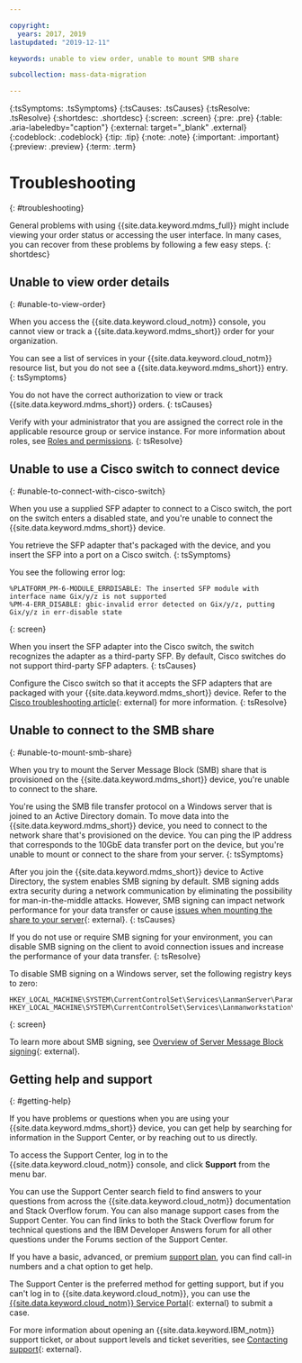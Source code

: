 ```yaml
---

copyright:
  years: 2017, 2019
lastupdated: "2019-12-11"

keywords: unable to view order, unable to mount SMB share

subcollection: mass-data-migration

---
```


{:tsSymptoms: .tsSymptoms} 
{:tsCauses: .tsCauses} 
{:tsResolve: .tsResolve}
{:shortdesc: .shortdesc}
{:screen: .screen}
{:pre: .pre}
{:table: .aria-labeledby="caption"}
{:external: target="_blank" .external}
{:codeblock: .codeblock}
{:tip: .tip}
{:note: .note}
{:important: .important}
{:preview: .preview}
{:term: .term}

# Troubleshooting
{: #troubleshooting}

General problems with using {{site.data.keyword.mdms_full}} might include viewing your order status or accessing the user interface. In many cases, you can recover from these problems by following a few easy steps.
{: shortdesc}

## Unable to view order details
{: #unable-to-view-order}

When you access the {{site.data.keyword.cloud_notm}} console, you cannot view or track a {{site.data.keyword.mdms_short}} order for your organization.

You can see a list of services in your {{site.data.keyword.cloud_notm}} resource list, but you do not see a {{site.data.keyword.mdms_short}} entry.
{: tsSymptoms}

You do not have the correct authorization to view or track {{site.data.keyword.mdms_short}} orders.
{: tsCauses} 

Verify with your administrator that you are assigned the correct role in the applicable resource group or service instance. For more information about roles, see [Roles and permissions](/docs/mass-data-migration?topic=mass-data-migration-manage-access#roles).
{: tsResolve}

## Unable to use a Cisco switch to connect device
{: #unable-to-connect-with-cisco-switch}

When you use a supplied SFP adapter to connect to a Cisco switch, the port on the switch enters a disabled state, and you're unable to connect the {{site.data.keyword.mdms_short}} device.

You retrieve the SFP adapter that's packaged with the device, and you insert the SFP into a port on a Cisco switch.
{: tsSymptoms}

You see the following error log:

```
%PLATFORM_PM-6-MODULE_ERRDISABLE: The inserted SFP module with interface name Gix/y/z is not supported
%PM-4-ERR_DISABLE: gbic-invalid error detected on Gix/y/z, putting Gix/y/z in err-disable state
```
{: screen}

When you insert the SFP adapter into the Cisco switch, the switch recognizes the adapter as a third-party SFP. By default, Cisco switches do not support third-party SFP adapters.
{: tsCauses} 

Configure the Cisco switch so that it accepts the SFP adapters that are packaged with your {{site.data.keyword.mdms_short}} device. Refer to the [Cisco troubleshooting article](https://www.cisco.com/c/en/us/support/docs/interfaces-modules/gbics/200296-Unsupported-GBIC-SFP-in-sub-module-of.html){: external} for more information.
{: tsResolve}

## Unable to connect to the SMB share
{: #unable-to-mount-smb-share}

When you try to mount the Server Message Block (SMB) share that is provisioned on the {{site.data.keyword.mdms_short}} device, you're unable to connect to the share. 

You're using the SMB file transfer protocol on a Windows server that is joined to an Active Directory domain. To move data into the {{site.data.keyword.mdms_short}} device, you need to connect to the network share that's provisioned on the device. You can ping the IP address that corresponds to the 10GbE data transfer port on the device, but you're unable to mount or connect to the share from your server.
{: tsSymptoms}

After you join the {{site.data.keyword.mdms_short}} device to Active Directory, the system enables SMB signing by default. SMB signing adds extra security during a network communication by eliminating the possibility for man-in-the-middle attacks.  However, SMB signing can impact network performance for your data transfer or cause [issues when mounting the share to your server](https://support.osnexus.com/hc/en-us/articles/360028195772-Connection-issues-to-SMB-share-after-joining-an-AD-domain){: external}. 
{: tsCauses} 

If you do not use or require SMB signing for your environment, you can disable SMB signing on the client to avoid connection issues and increase the performance of your data transfer.
{: tsResolve}

To disable SMB signing on a Windows server, set the following registry keys to zero:

```
HKEY_LOCAL_MACHINE\SYSTEM\CurrentControlSet\Services\LanmanServer\Parameters\"requiresecuritysignature"=dword:00000000
HKEY_LOCAL_MACHINE\SYSTEM\CurrentControlSet\Services\Lanmanworkstation\Parameters\"requiresecuritysignature"=dword:00000000 
```
{: screen}

To learn more about SMB signing, see [Overview of Server Message Block signing](https://support.microsoft.com/en-us/help/887429/overview-of-server-message-block-signing){: external}.

## Getting help and support
{: #getting-help}

If you have problems or questions when you are using your {{site.data.keyword.mdms_short}} device, you can get help by searching for information in the Support Center, or by reaching out to us directly.

To access the Support Center, log in to the {{site.data.keyword.cloud_notm}} console, and click **Support** from the menu bar.

You can use the Support Center search field to find answers to your questions from across the {{site.data.keyword.cloud_notm}} documentation and Stack Overflow forum. You can also manage support cases from the Support Center. You can find links to both the Stack Overflow forum for technical questions and the IBM Developer Answers forum for all other questions under the Forums section of the Support Center.

If you have a basic, advanced, or premium [support plan](/docs/get-support?topic=get-support-support-plans#support-plans), you can find call-in numbers and a chat option to get help.

The Support Center is the preferred method for getting support, but if you can't log in to {{site.data.keyword.cloud_notm}}, you can use the [{{site.data.keyword.cloud_notm}} Service Portal](https://watson.service-now.com/wcp){: external} to submit a case.

For more information about opening an {{site.data.keyword.IBM_notm}} support ticket, or about support levels and ticket severities, see [Contacting support](/docs/get-support?topic=get-support-getting-customer-support){: external}.
